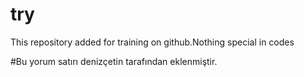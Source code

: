 # try
This repository added for training on github.Nothing special in codes 

#Bu yorum satırı denizçetin tarafından eklenmiştir.
